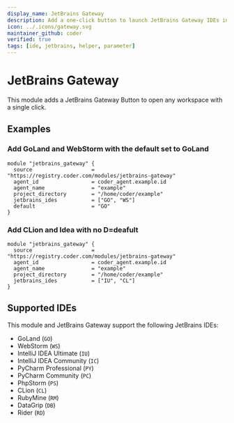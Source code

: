 ```yaml
---
display_name: JetBrains Gateway
description: Add a one-click button to launch JetBrains Gateway IDEs in the dashboard.
icon: ../.icons/gateway.svg
maintainer_github: coder
verified: true
tags: [ide, jetbrains, helper, parameter]
---
```

# JetBrains Gateway

This module adds a JetBrains Gateway Button to open any workspace with a single click.

## Examples

### Add GoLand and WebStorm with the default set to GoLand

```hcl
module "jetbrains_gateway" {
  source                   = "https://registry.coder.com/modules/jetbrains-gateway"
  agent_id                 = coder_agent.example.id
  agent_name               = "example"
  project_directory        = "/home/coder/example"
  jetbrains_ides           = ["GO", "WS"]
  default                  = "GO"
}
```

### Add CLion and Idea with no D=deafult

```hcl
module "jetbrains_gateway" {
  source                   = "https://registry.coder.com/modules/jetbrains-gateway"
  agent_id                 = coder_agent.example.id
  agent_name               = "example"
  project_directory        = "/home/coder/example"
  jetbrains_ides           = ["IU", "CL"]
}
```

## Supported IDEs

This module and JetBrains Gateway support the following JetBrains IDEs:

- GoLand (`GO`)
- WebStorm (`WS`)
- IntelliJ IDEA Ultimate (`IU`)
- IntelliJ IDEA Community (`IC`)
- PyCharm Professional (`PY`)
- PyCharm Community (`PC`)
- PhpStorm (`PS`)
- CLion (`CL`)
- RubyMine (`RM`)
- DataGrip (`DB`)
- Rider (`RD`)
